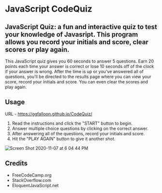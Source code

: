 # JavaScript CodeQuiz

## JavaScript Quiz: a fun and interactive quiz to test your knowledge of Javasript. This program allows you record your initials and score, clear scores or play again.

This JavaScript quiz gives you 60 seconds to answer 5 questions. Earn 20 points each time your answer is correct or lose 10 seconds off of the clock if your answer is wrong. After the time is up or you've answered all of questions, you'll be directed to the results page where you can view your score, record your initials and score. You can even clear the scores and play again.

## Usage

URL - https://ggfalloon.github.io/CodeQuiz/

1. Read the instructions and click the "START" button to begin.
2. Answer multiple choice questions by clicking on the correct answer.
3. After answering all of the questions, record your initials and score.
4. Hit the "PLAY AGAIN" button to give it another shot.

![Screen Shot 2020-11-07 at 6 04 44 PM](https://user-images.githubusercontent.com/71281652/98453907-e9803e80-2123-11eb-8a39-c7d8f2e4b722.png)


## Credits

* FreeCodeCamp.org
* StackOverflow.com
* EloquentJavaScript.net